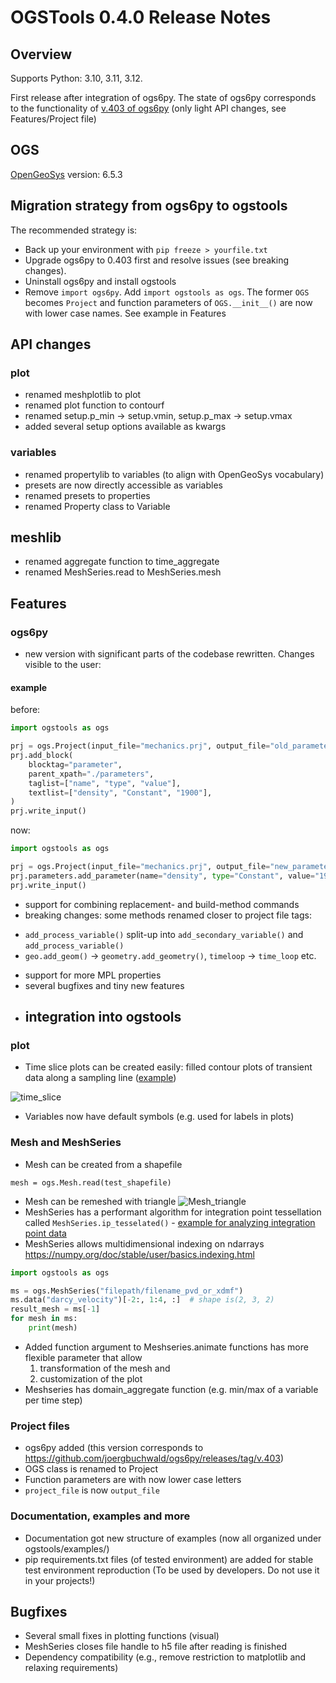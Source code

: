 # OGSTools 0.4.0 Release Notes

## Overview

Supports Python: 3.10, 3.11, 3.12.

First release after integration of ogs6py. The state of ogs6py corresponds to the functionality of  [v.403 of ogs6py](https://github.com/joergbuchwald/ogs6py/releases/tag/v.403) (only light API changes, see Features/Project file)

## OGS

[OpenGeoSys](https://www.opengeosys.org/) version: 6.5.3

## Migration strategy from ogs6py to ogstools

The recommended strategy is:

- Back up your environment with `pip freeze > yourfile.txt`
- Upgrade ogs6py to 0.403 first and resolve issues (see breaking changes).
- Uninstall ogs6py and install ogstools
- Remove `import ogs6py`. Add `import ogstools as ogs`. The former `OGS` becomes `Project` and function parameters of `OGS.__init__()` are now with lower case names. See example in Features

## API changes

### plot

- renamed meshplotlib to plot
- renamed plot function to contourf
- renamed setup.p_min -> setup.vmin, setup.p_max -> setup.vmax
- added several setup options available as kwargs

### variables

- renamed propertylib to variables (to align with OpenGeoSys vocabulary)
- presets are now directly accessible as variables
- renamed presets to properties
- renamed Property class to Variable

## meshlib

- renamed aggregate function to time_aggregate
- renamed MeshSeries.read to MeshSeries.mesh

## Features

### ogs6py

- new version with significant parts of the codebase rewritten. Changes visible to the user:

#### example

before:

```python
import ogstools as ogs

prj = ogs.Project(input_file="mechanics.prj", output_file="old_parameter_add.prj")
prj.add_block(
    blocktag="parameter",
    parent_xpath="./parameters",
    taglist=["name", "type", "value"],
    textlist=["density", "Constant", "1900"],
)
prj.write_input()
```

now:

```python
import ogstools as ogs

prj = ogs.Project(input_file="mechanics.prj", output_file="new_parameter_add.prj")
prj.parameters.add_parameter(name="density", type="Constant", value="1900")
prj.write_input()
```

- support for combining replacement- and build-method commands
- breaking changes: some methods renamed closer to project file tags:

* `add_process_variable()` split-up into `add_secondary_variable()` and  `add_process_variable()`
* `geo.add_geom()` -> `geometry.add_geometry()`, `timeloop` -> `time_loop` etc.

- support for more MPL properties
- several bugfixes and tiny new features
- ## integration into ogstools

### plot

- Time slice plots can be created easily: filled contour plots of transient data along a sampling line ([example](https://ogs.ogs.xyz/tools/ogstools/auto_examples/howto_plot/plot_timeslice.html#))

![time_slice](https://ogs.ogs.xyz/tools/ogstools/_images/sphx_glr_plot_timeslice_001.png)

- Variables now have default symbols (e.g. used for labels in plots)

### Mesh and MeshSeries

- Mesh can be created from a shapefile

```
mesh = ogs.Mesh.read(test_shapefile)
```

- Mesh can be remeshed with triangle
  ![Mesh_triangle](https://ogs.ogs.xyz/tools/ogstools/_images/sphx_glr_plot_remeshing_002.png)
- MeshSeries has a performant algorithm for integration point tessellation called `MeshSeries.ip_tesselated()` -  [example for analyzing integration point data](https://ogs.ogs.xyz/tools/ogstools/auto_examples/howto_postprocessing/plot_ipdata.html#sphx-glr-auto-examples-howto-postprocessing-plot-ipdata-py)
- MeshSeries allows multidimensional indexing on ndarrays <https://numpy.org/doc/stable/user/basics.indexing.html>

```python
import ogstools as ogs

ms = ogs.MeshSeries("filepath/filename_pvd_or_xdmf")
ms.data("darcy_velocity")[-2:, 1:4, :]  # shape is(2, 3, 2)
result_mesh = ms[-1]
for mesh in ms:
    print(mesh)
```

- Added function argument to Meshseries.animate functions has more flexible parameter that allow
  1. transformation of the mesh and
  1. customization of the plot
- Meshseries has domain_aggregate function (e.g. min/max of a variable per time step)

### Project files

- ogs6py added (this version corresponds to https://github.com/joergbuchwald/ogs6py/releases/tag/v.403)
- OGS class is renamed to Project
- Function parameters are with now lower case letters
- `project_file` is now `output_file`

### Documentation, examples and more

- Documentation got new structure of examples (now all organized under ogstools/examples/)
- pip requirements.txt files (of tested environment) are added for stable test environment reproduction (To be used by developers. Do not use it in your projects!)

## Bugfixes

- Several small fixes in plotting functions (visual)
- MeshSeries closes file handle to h5 file after reading is finished
- Dependency compatibility (e.g., remove restriction to matplotlib and relaxing requirements)
